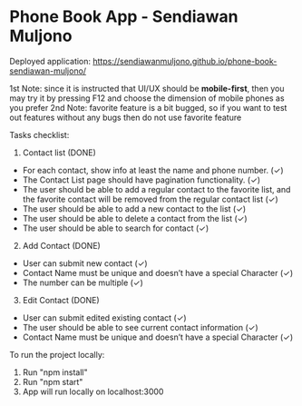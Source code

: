 # Phone Book App - Sendiawan Muljono
Deployed application: https://sendiawanmuljono.github.io/phone-book-sendiawan-muljono/

1st Note: since it is instructed that UI/UX should be **mobile-first**, then you may try it by pressing F12 and choose the dimension of mobile phones as you prefer
2nd Note: favorite feature is a bit bugged, so if you want to test out features without any bugs then do not use favorite feature

Tasks checklist:
1) Contact list (DONE)
-  For each contact, show info at least the name and phone number. (✓)
-  The Contact List page should have pagination functionality. (✓)
-  The user should be able to add a regular contact to the favorite list, and the favorite contact will be removed from the regular contact list (✓)
-  The user should be able to add a new contact to the list (✓)
-  The user should be able to delete a contact from the list (✓)
-  The user should be able to search for contact (✓)
2) Add Contact (DONE)
-  User can submit new contact (✓)
-  Contact Name must be unique and doesn’t have a special Character (✓)
-  The number can be multiple (✓)
3) Edit Contact (DONE)
-  User can submit edited existing contact (✓)
-  The user should be able to see current contact information (✓)
-  Contact Name must be unique and doesn’t have a special Character (✓)

To run the project locally:
1. Run "npm install"
2. Run "npm start"
3. App will run locally on localhost:3000
